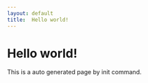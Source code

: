 ```yaml
---
layout: default
title:  Hello world!
---
```


# Hello world!

This is a auto generated page by init command.

